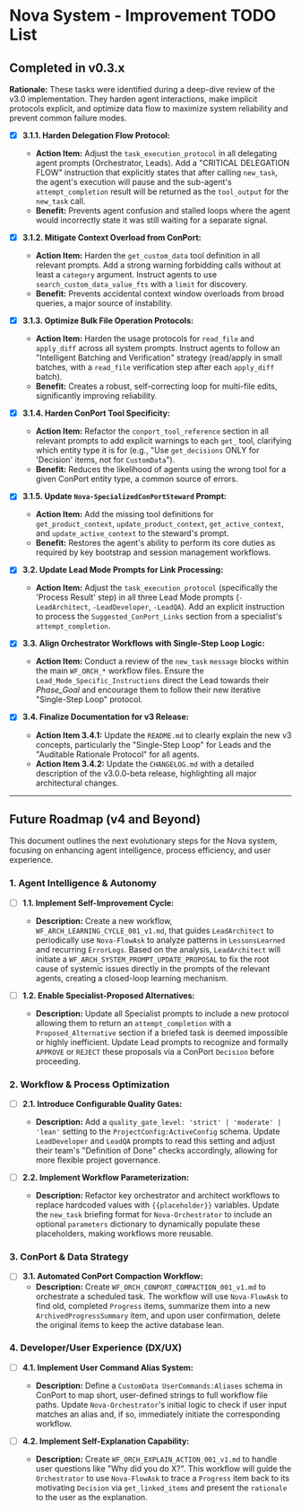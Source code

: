 # Nova System - Improvement TODO List

## Completed in v0.3.x
**Rationale:** These tasks were identified during a deep-dive review of the v3.0 implementation. They harden agent interactions, make implicit protocols explicit, and optimize data flow to maximize system reliability and prevent common failure modes.

- [x] **3.1.1. Harden Delegation Flow Protocol:**
    - **Action Item:** Adjust the `task_execution_protocol` in all delegating agent prompts (Orchestrator, Leads). Add a "CRITICAL DELEGATION FLOW" instruction that explicitly states that after calling `new_task`, the agent's execution will pause and the sub-agent's `attempt_completion` result will be returned as the `tool_output` for the `new_task` call.
    - **Benefit:** Prevents agent confusion and stalled loops where the agent would incorrectly state it was still waiting for a separate signal.

- [x] **3.1.2. Mitigate Context Overload from ConPort:**
    - **Action Item:** Harden the `get_custom_data` tool definition in all relevant prompts. Add a strong warning forbidding calls without at least a `category` argument. Instruct agents to use `search_custom_data_value_fts` with a `limit` for discovery.
    - **Benefit:** Prevents accidental context window overloads from broad queries, a major source of instability.

- [x] **3.1.3. Optimize Bulk File Operation Protocols:**
    - **Action Item:** Harden the usage protocols for `read_file` and `apply_diff` across all system prompts. Instruct agents to follow an "Intelligent Batching and Verification" strategy (read/apply in small batches, with a `read_file` verification step after each `apply_diff` batch).
    - **Benefit:** Creates a robust, self-correcting loop for multi-file edits, significantly improving reliability.

- [x] **3.1.4. Harden ConPort Tool Specificity:**
    - **Action Item:** Refactor the `conport_tool_reference` section in all relevant prompts to add explicit warnings to each `get_` tool, clarifying which entity type it is for (e.g., "Use `get_decisions` ONLY for 'Decision' items, not for `CustomData`").
    - **Benefit:** Reduces the likelihood of agents using the wrong tool for a given ConPort entity type, a common source of errors.

- [x] **3.1.5. Update `Nova-SpecializedConPortSteward` Prompt:**
    - **Action Item:** Add the missing tool definitions for `get_product_context`, `update_product_context`, `get_active_context`, and `update_active_context` to the steward's prompt.
    - **Benefit:** Restores the agent's ability to perform its core duties as required by key bootstrap and session management workflows.

- [x] **3.2. Update Lead Mode Prompts for Link Processing:**
    - **Action Item:** Adjust the `task_execution_protocol` (specifically the 'Process Result' step) in all three Lead Mode prompts (`-LeadArchitect`, `-LeadDeveloper`, `-LeadQA`). Add an explicit instruction to process the `Suggested_ConPort_Links` section from a specialist's `attempt_completion`.

- [x] **3.3. Align Orchestrator Workflows with Single-Step Loop Logic:**
    - **Action Item:** Conduct a review of the `new_task` `message` blocks within the main `WF_ORCH_*` workflow files. Ensure the `Lead_Mode_Specific_Instructions` direct the Lead towards their *Phase_Goal* and encourage them to follow their new iterative "Single-Step Loop" protocol.

- [x] **3.4. Finalize Documentation for v3 Release:**
    - **Action Item 3.4.1:** Update the `README.md` to clearly explain the new v3 concepts, particularly the "Single-Step Loop" for Leads and the "Auditable Rationale Protocol" for all agents.
    - **Action Item 3.4.2:** Update the `CHANGELOG.md` with a detailed description of the v3.0.0-beta release, highlighting all major architectural changes.

---

## Future Roadmap (v4 and Beyond)

This document outlines the next evolutionary steps for the Nova system, focusing on enhancing agent intelligence, process efficiency, and user experience.

### 1. Agent Intelligence & Autonomy
- [ ] **1.1. Implement Self-Improvement Cycle:**
    - **Description:** Create a new workflow, `WF_ARCH_LEARNING_CYCLE_001_v1.md`, that guides `LeadArchitect` to periodically use `Nova-FlowAsk` to analyze patterns in `LessonsLearned` and recurring `ErrorLogs`. Based on the analysis, `LeadArchitect` will initiate a `WF_ARCH_SYSTEM_PROMPT_UPDATE_PROPOSAL` to fix the root cause of systemic issues directly in the prompts of the relevant agents, creating a closed-loop learning mechanism.

- [ ] **1.2. Enable Specialist-Proposed Alternatives:**
    - **Description:** Update all Specialist prompts to include a new protocol allowing them to return an `attempt_completion` with a `Proposed_Alternative` section if a briefed task is deemed impossible or highly inefficient. Update Lead prompts to recognize and formally `APPROVE` or `REJECT` these proposals via a ConPort `Decision` before proceeding.

### 2. Workflow & Process Optimization
- [ ] **2.1. Introduce Configurable Quality Gates:**
    - **Description:** Add a `quality_gate_level: 'strict' | 'moderate' | 'lean'` setting to the `ProjectConfig:ActiveConfig` schema. Update `LeadDeveloper` and `LeadQA` prompts to read this setting and adjust their team's "Definition of Done" checks accordingly, allowing for more flexible project governance.

- [ ] **2.2. Implement Workflow Parameterization:**
    - **Description:** Refactor key orchestrator and architect workflows to replace hardcoded values with `{{placeholder}}` variables. Update the `new_task` briefing format for `Nova-Orchestrator` to include an optional `parameters` dictionary to dynamically populate these placeholders, making workflows more reusable.

### 3. ConPort & Data Strategy
- [ ] **3.1. Automated ConPort Compaction Workflow:**
    - **Description:** Create `WF_ORCH_CONPORT_COMPACTION_001_v1.md` to orchestrate a scheduled task. The workflow will use `Nova-FlowAsk` to find old, completed `Progress` items, summarize them into a new `ArchivedProgressSummary` item, and upon user confirmation, delete the original items to keep the active database lean.

### 4. Developer/User Experience (DX/UX)
- [ ] **4.1. Implement User Command Alias System:**
    - **Description:** Define a `CustomData UserCommands:Aliases` schema in ConPort to map short, user-defined strings to full workflow file paths. Update `Nova-Orchestrator`'s initial logic to check if user input matches an alias and, if so, immediately initiate the corresponding workflow.

- [ ] **4.2. Implement Self-Explanation Capability:**
    - **Description:** Create `WF_ORCH_EXPLAIN_ACTION_001_v1.md` to handle user questions like "Why did you do X?". This workflow will guide the `Orchestrator` to use `Nova-FlowAsk` to trace a `Progress` item back to its motivating `Decision` via `get_linked_items` and present the `rationale` to the user as the explanation.
